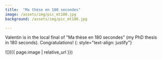 ```yaml
---
title:  "Ma thèse en 180 secondes"
image: /assets/img/pic_mt180.jpg
background: /assets/img/pic_mt180.jpg

---
```

Valentin is in the local final of "Ma thèse en 180 secondes" (my PhD thesis in 180 seconds). Congratulations!
{: style="text-align: justify"}

![]({{ page.image | relative_url }})
